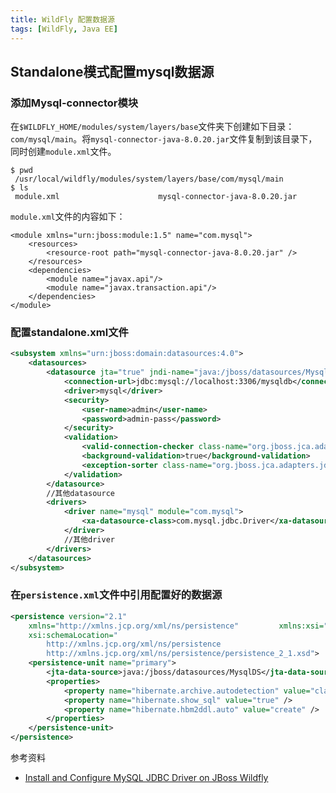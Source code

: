 ```yaml
---
title: WildFly 配置数据源
tags: [WildFly, Java EE]
---
```


## Standalone模式配置mysql数据源

### 添加Mysql-connector模块

在`$WILDFLY_HOME/modules/system/layers/base`文件夹下创建如下目录：`com/mysql/main`。将`mysql-connector-java-8.0.20.jar`文件复制到该目录下，同时创建`module.xml`文件。

```shell
$ pwd
 /usr/local/wildfly/modules/system/layers/base/com/mysql/main
$ ls
 module.xml                      mysql-connector-java-8.0.20.jar
```

`module.xml`文件的内容如下：

```shell
<module xmlns="urn:jboss:module:1.5" name="com.mysql">
    <resources>
        <resource-root path="mysql-connector-java-8.0.20.jar" />
    </resources>
    <dependencies>
        <module name="javax.api"/>
        <module name="javax.transaction.api"/>
    </dependencies>
</module>
```

### 配置standalone.xml文件

```xml
<subsystem xmlns="urn:jboss:domain:datasources:4.0">
    <datasources>
        <datasource jta="true" jndi-name="java:/jboss/datasources/MysqlDS" pool-name="MysqlDS" enabled="true" use-ccm="true">
            <connection-url>jdbc:mysql://localhost:3306/mysqldb</connection-url>
            <driver>mysql</driver>
            <security>
                <user-name>admin</user-name>
                <password>admin-pass</password>
            </security>
            <validation>
                <valid-connection-checker class-name="org.jboss.jca.adapters.jdbc.extensions.mysql.MySQLValidConnectionChecker"/>
                <background-validation>true</background-validation>
                <exception-sorter class-name="org.jboss.jca.adapters.jdbc.extensions.mysql.MySQLExceptionSorter"/>
            </validation>
        </datasource>
		//其他datasource
        <drivers>
            <driver name="mysql" module="com.mysql">
                <xa-datasource-class>com.mysql.jdbc.Driver</xa-datasource-class>
            </driver>
			//其他driver
        </drivers>
    </datasources>
</subsystem>
```

### 在`persistence.xml`文件中引用配置好的数据源

```xml
<persistence version="2.1"
    xmlns="http://xmlns.jcp.org/xml/ns/persistence"         xmlns:xsi="http://www.w3.org/2001/XMLSchema-instance"
    xsi:schemaLocation="
        http://xmlns.jcp.org/xml/ns/persistence
        http://xmlns.jcp.org/xml/ns/persistence/persistence_2_1.xsd">
    <persistence-unit name="primary">
        <jta-data-source>java:/jboss/datasources/MysqlDS</jta-data-source>
        <properties>
            <property name="hibernate.archive.autodetection" value="class" />
            <property name="hibernate.show_sql" value="true" />
            <property name="hibernate.hbm2ddl.auto" value="create" />
        </properties>
    </persistence-unit>
</persistence>
```



参考资料

* [Install and Configure MySQL JDBC Driver on JBoss Wildfly](https://medium.com/@hasnat.saeed/install-and-configure-mysql-jdbc-driver-on-jboss-wildfly-e751a3be60d3)
